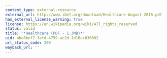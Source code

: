 ```yaml
---
content_type: external-resource
external_url: http://www.ibef.org/download/Healthcare-August-2015.pdf
has_external_license_warning: true
license: https://en.wikipedia.org/wiki/All_rights_reserved
status: valid
title: '*Healthcare (PDF - 1.3MB)*'
uid: 4be8bef7-3efd-4759-ac2d-1d16ac036082
url_status_code: 200
wayback_url: ''
---
```

